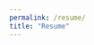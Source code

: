 ```yaml
---
permalink: /resume/
title: "Resume"
---
```


<object data="../files/cv.pdf" width="1000" height="1000" type='application/pdf'></object>
